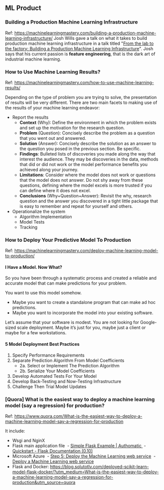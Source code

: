 ## ML Product

### Building a Production Machine Learning Infrastructure
Ref: https://machinelearningmastery.com/building-a-production-machine-learning-infrastructure/
Josh Wills gave a talk on what it takes to build production machine learning infrastructure in a talk titled "[From the lab to the factory: Building a Production Machine Learning Infrastructure](https://www.youtube.com/watch?v=IgfRdDjLxe0)".
Josh says that his current passion is **feature engineering**, that is the dark art of industrial machine learning.

### How to Use Machine Learning Results?
Ref: https://machinelearningmastery.com/how-to-use-machine-learning-results/

Depending on the type of problem you are trying to solve, the presentation of results will be very different. There are two main facets to making use of the results of your machine learning endeavor:
- Report the results
  - **Context** (Why): Define the environment in which the problem exists and set up the motivation for the research question.
  - **Problem** (Question): Concisely describe the problem as a question that you went out and answered.
  - **Solution** (Answer): Concisely describe the solution as an answer to the question you posed in the previous section. Be specific.
  - **Findings**: Bulleted lists of discoveries you made along the way that interest the audience. They may be discoveries in the data, methods that did or did not work or the model performance benefits you achieved along your journey.
  - **Limitations**: Consider where the model does not work or questions that the model does not answer. Do not shy away from these questions, defining where the model excels is more trusted if you can define where it does not excel.
  - **Conclusions** (Why+Question+Answer): Revisit the why, research question and the answer you discovered in a tight little package that is easy to remember and repeat for yourself and others.
- Operationalize the system
  - Algorithm Implementation
  - Model Tests
  - Tracking

### How to Deploy Your Predictive Model To Production
Ref: https://machinelearningmastery.com/deploy-machine-learning-model-to-production/
  
#### I Have a Model. Now What?
So you have been through a systematic process and created a reliable and accurate model that can make predictions for your problem.

You want to use this model somehow.
- Maybe you want to create a standalone program that can make ad hoc predictions.
- Maybe you want to incorporate the model into your existing software.

Let’s assume that your software is modest. You are not looking for Google-sized scale deployment. Maybe it’s just for you, maybe just a client or maybe for a few workstations.

#### 5 Model Deployment Best Practices
1. Specify Performance Requirements
2. Separate Prediction Algorithm From Model Coefficients 
    - 2a. Select or Implement The Prediction Algorithm 
    - 2b. Serialize Your Model Coefficients
3. Develop Automated Tests For Your Model
4. Develop Back-Testing and Now-Testing Infrastructure
5. Challenge Then Trial Model Updates
  
### [Quora] What is the easiest way to deploy a machine learning model (say a regression) for production?
Ref: https://www.quora.com/What-is-the-easiest-way-to-deploy-a-machine-learning-model-say-a-regression-for-production

It include:
- Wsgi and NginX
- Flask main application file
  - [Simple Flask Example | Authomatic ](http://peterhudec.github.io/authomatic/examples/flask-simple.html)
  - [Quickstart - Flask Documentation (0.10) ](http://flask.pocoo.org/docs/0.10/quickstart/)
- Microsoft Azure
  - [Step 5: Deploy the Machine Learning web service](https://docs.microsoft.com/en-us/azure/machine-learning/studio/walkthrough-5-publish-web-service)
  - [Deploy a Machine Learning web service](https://docs.microsoft.com/en-us/azure/machine-learning/machine-learning-publish-a-machine-learning-web-service)
- Flask and Docker: https://blog.solutotlv.com/deployed-scikit-learn-model-flask-docker/?utm_medium=What-is-the-easiest-way-to-deploy-a-machine-learning-model-say-a-regression-for-production&utm_source=quora
